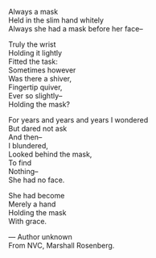 Always a mask  
Held in the slim hand whitely  
Always she had a mask before her face–  
  
Truly the wrist  
Holding it lightly  
Fitted the task:  
Sometimes however  
Was there a shiver,  
Fingertip quiver,  
Ever so slightly–  
Holding the mask?  
  
For years and years and years I wondered  
But dared not ask  
And then–  
I blundered,  
Looked behind the mask,  
To find  
Nothing–  
She had no face.  
  
She had become  
Merely a hand  
Holding the mask  
With grace.  
  
— Author unknown  
From NVC, Marshall Rosenberg.
